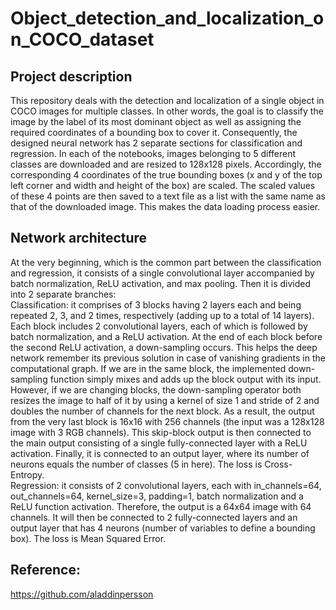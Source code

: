 # Object_detection_and_localization_on_COCO_dataset

## Project description
This repository deals with the detection and localization of a single object in COCO images for multiple classes. In other words, the goal is to classify the image by the label of its most dominant object as well as assigning the required coordinates of a bounding box to cover it. Consequently, the designed neural network has 2 separate sections for classification and regression. In each of the notebooks, images belonging to 5 different classes are downloaded and are resized to 128x128 pixels. Accordingly, the corresponding 4 coordinates of the true bounding boxes (x and y of the top left corner and width and height of the box) are scaled. The scaled values of these 4 points are then saved to a text file as a list with the same name as that of the downloaded image. This makes the data loading process easier. <br>

## Network architecture
At the very beginning, which is the common part between the classification and regression, it consists of a single convolutional layer accompanied by batch normalization, ReLU activation, and max pooling. Then it is divided into 2 separate branches: <br>
Classification: it comprises of 3 blocks having 2 layers each and being repeated 2, 3, and 2 times, respectively (adding up to a total of 14 layers). Each block includes 2 convolutional layers, each of which is followed by batch normalization, and a ReLU activation. At the end
of each block before the second ReLU activation, a down-sampling occurs. This helps the deep network remember its previous solution in case of vanishing gradients in the computational graph. If we are in the same block, the implemented down-sampling function simply mixes and adds up the block output with its input. However, if we are changing blocks, the down-sampling operator both resizes the image to half of it by using a kernel of size 1 and stride of 2 and doubles the number of channels for the next block. As a result, the output from the very last block is 16x16 with 256 channels (the input was a 128x128 image with 3 RGB channels). This skip-block output is then connected to the main output consisting of a single fully-connected layer with a ReLU activation. Finally, it is connected to an output layer, where its number of neurons equals the number of classes (5 in here). The loss is Cross-Entropy. <br>
Regression: it consists of 2 convolutional layers, each with in_channels=64, out_channels=64, kernel_size=3, padding=1, batch normalization and a ReLU function activation. Therefore, the output is a 64x64 image with 64 channels. It will then be connected to 2 fully-connected layers and an output layer that has 4 neurons (number of variables to define a bounding box). The loss is Mean Squared Error. <br>

## Reference:
https://github.com/aladdinpersson

